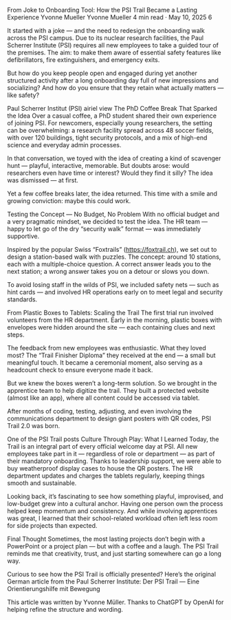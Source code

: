 From Joke to Onboarding Tool: How the PSI Trail Became a Lasting Experience
Yvonne Mueller
Yvonne Mueller
4 min read
·
May 10, 2025
6






It started with a joke — and the need to redesign the onboarding walk across the PSI campus. Due to its nuclear research facilities, the Paul Scherrer Institute (PSI) requires all new employees to take a guided tour of the premises. The aim: to make them aware of essential safety features like defibrillators, fire extinguishers, and emergency exits.

But how do you keep people open and engaged during yet another structured activity after a long onboarding day full of new impressions and socializing? And how do you ensure that they retain what actually matters — like safety?


Paul Scherrer Institut (PSI) airiel view
The PhD Coffee Break That Sparked the Idea
Over a casual coffee, a PhD student shared their own experience of joining PSI. For newcomers, especially young researchers, the setting can be overwhelming: a research facility spread across 48 soccer fields, with over 120 buildings, tight security protocols, and a mix of high-end science and everyday admin processes.

In that conversation, we toyed with the idea of creating a kind of scavenger hunt — playful, interactive, memorable. But doubts arose: would researchers even have time or interest? Would they find it silly? The idea was dismissed — at first.

Yet a few coffee breaks later, the idea returned. This time with a smile and growing conviction: maybe this could work.

Testing the Concept — No Budget, No Problem
With no official budget and a very pragmatic mindset, we decided to test the idea. The HR team — happy to let go of the dry “security walk” format — was immediately supportive.

Inspired by the popular Swiss “Foxtrails” (https://foxtrail.ch), we set out to design a station-based walk with puzzles. The concept: around 10 stations, each with a multiple-choice question. A correct answer leads you to the next station; a wrong answer takes you on a detour or slows you down.

To avoid losing staff in the wilds of PSI, we included safety nets — such as hint cards — and involved HR operations early on to meet legal and security standards.

From Plastic Boxes to Tablets: Scaling the Trail
The first trial run involved volunteers from the HR department. Early in the morning, plastic boxes with envelopes were hidden around the site — each containing clues and next steps.

The feedback from new employees was enthusiastic. What they loved most? The “Trail Finisher Diploma” they received at the end — a small but meaningful touch. It became a ceremonial moment, also serving as a headcount check to ensure everyone made it back.

But we knew the boxes weren’t a long-term solution. So we brought in the apprentice team to help digitize the trail. They built a protected website (almost like an app), where all content could be accessed via tablet.

After months of coding, testing, adjusting, and even involving the communications department to design giant posters with QR codes, PSI Trail 2.0 was born.


One of the PSI Trail posts
Culture Through Play: What I Learned
Today, the Trail is an integral part of every official welcome day at PSI. All new employees take part in it — regardless of role or department — as part of their mandatory onboarding. Thanks to leadership support, we were able to buy weatherproof display cases to house the QR posters. The HR department updates and charges the tablets regularly, keeping things smooth and sustainable.

Looking back, it’s fascinating to see how something playful, improvised, and low-budget grew into a cultural anchor. Having one person own the process helped keep momentum and consistency. And while involving apprentices was great, I learned that their school-related workload often left less room for side projects than expected.

Final Thought
Sometimes, the most lasting projects don’t begin with a PowerPoint or a project plan — but with a coffee and a laugh. The PSI Trail reminds me that creativity, trust, and just starting somewhere can go a long way.

Curious to see how the PSI Trail is officially presented? Here’s the original German article from the Paul Scherrer Institute:
Der PSI Trail — Eine Orientierungshilfe mit Bewegung

This article was written by Yvonne Müller. Thanks to ChatGPT by OpenAI for helping refine the structure and wording.

